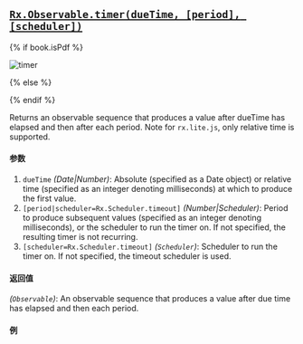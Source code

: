 ## [`Rx.Observable.timer(dueTime, [period], [scheduler])`](https://github.com/Reactive-Extensions/RxJS/blob/master/src/core/linq/observable/timer.js)

{% if book.isPdf %}

![timer](http://reactivex.io/documentation/operators/images/timer.png)

{% else %}



{% endif %}

Returns an observable sequence that produces a value after dueTime has elapsed and then after each period.  Note for `rx.lite.js`, only 
relative time is supported.

#### 参数
1. `dueTime` *(Date|Number)*: Absolute (specified as a Date object) or relative time (specified as an integer denoting milliseconds) at which to produce the first value.
2. `[period|scheduler=Rx.Scheduler.timeout]` *(Number|Scheduler)*: Period to produce subsequent values (specified as an integer denoting milliseconds), or the scheduler to run the timer on. If not specified, the resulting timer is not recurring.
3. `[scheduler=Rx.Scheduler.timeout]` *(`Scheduler`)*: Scheduler to run the timer on. If not specified, the timeout scheduler is used.

#### 返回值
*(`Observable`)*: An observable sequence that produces a value after due time has elapsed and then each period.

#### 例

[](http://jsbin.com/peleyayike/1/edit?html,js,console)
